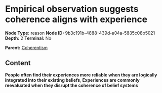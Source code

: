 # Empirical observation suggests coherence aligns with experience

**Node Type:** reason
**Node ID:** 9b3c191b-4888-439d-a04a-5835c08b5021
**Depth:** 2
**Terminal:** No

**Parent:** [Coherentism](coherentism.md)

## Content

**People often find their experiences more reliable when they are logically integrated into their existing beliefs**, **Experiences are commonly reevaluated when they disrupt the coherence of belief systems**
